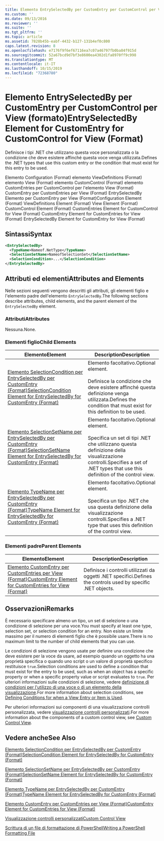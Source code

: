 ```yaml
---
title: Elemento EntrySelectedBy per CustomEntry per CustomControl per View (Format) | Microsoft Docs
ms.custom: ''
ms.date: 09/13/2016
ms.reviewer: ''
ms.suite: ''
ms.tgt_pltfrm: ''
ms.topic: article
ms.assetid: 7828b45b-eabf-4432-b127-131b4ef0c800
caps.latest.revision: 8
ms.openlocfilehash: e7176f9f6ef67116ea7c07a46797fb0ba84f915d
ms.sourcegitcommit: 52a67bcd9d7bf3e8600ea4302d1fa8970ff9c998
ms.translationtype: MT
ms.contentlocale: it-IT
ms.lasthandoff: 10/15/2019
ms.locfileid: "72368780"
---
```

# <a name="entryselectedby-element-for-customentry-for-customcontrol-for-view-format"></a><span data-ttu-id="45ddc-102">Elemento EntrySelectedBy per CustomEntry per CustomControl per View (formato)</span><span class="sxs-lookup"><span data-stu-id="45ddc-102">EntrySelectedBy Element for CustomEntry for CustomControl for View (Format)</span></span>

<span data-ttu-id="45ddc-103">Definisce i tipi .NET che utilizzano questa voce personalizzata o la condizione che deve esistere affinché questa voce venga utilizzata.</span><span class="sxs-lookup"><span data-stu-id="45ddc-103">Defines the .NET types that use this custom entry or the condition that must exist for this entry to be used.</span></span>

<span data-ttu-id="45ddc-104">Elemento Configuration (Format) elemento ViewDefinitions (Format) elemento View (Format) elemento CustomControl (Format) elemento CustomEntries per CustomControl per l'elemento View (Format) CustomEntry per CustomEntries per View (Format) EntrySelectedBy Elemento per CustomEntry per View (Format)</span><span class="sxs-lookup"><span data-stu-id="45ddc-104">Configuration Element (Format) ViewDefinitions Element (Format) View Element (Format) CustomControl Element (Format) CustomEntries Element for CustomControl for View (Format) CustomEntry Element for CustomEntries for View (Format) EntrySelectedBy Element for CustomEntry for View (Format)</span></span>

## <a name="syntax"></a><span data-ttu-id="45ddc-105">Sintassi</span><span class="sxs-lookup"><span data-stu-id="45ddc-105">Syntax</span></span>

```xml
<EntrySelectedBy>
  <TypeName>Nameof.NetType</TypeName>
  <SelectionSetName>NameofSelectionSet</SelectionSetName>
  <SelectionCondition>...</SelectionCondition>
</EntrySelectedBy>
```

## <a name="attributes-and-elements"></a><span data-ttu-id="45ddc-106">Attributi ed elementi</span><span class="sxs-lookup"><span data-stu-id="45ddc-106">Attributes and Elements</span></span>

<span data-ttu-id="45ddc-107">Nelle sezioni seguenti vengono descritti gli attributi, gli elementi figlio e l'elemento padre dell'elemento `EntrySelectedBy`.</span><span class="sxs-lookup"><span data-stu-id="45ddc-107">The following sections describe attributes, child elements, and the parent element of the `EntrySelectedBy` element.</span></span>

### <a name="attributes"></a><span data-ttu-id="45ddc-108">Attributi</span><span class="sxs-lookup"><span data-stu-id="45ddc-108">Attributes</span></span>

<span data-ttu-id="45ddc-109">Nessuna.</span><span class="sxs-lookup"><span data-stu-id="45ddc-109">None.</span></span>

### <a name="child-elements"></a><span data-ttu-id="45ddc-110">Elementi figlio</span><span class="sxs-lookup"><span data-stu-id="45ddc-110">Child Elements</span></span>

|<span data-ttu-id="45ddc-111">Elemento</span><span class="sxs-lookup"><span data-stu-id="45ddc-111">Element</span></span>|<span data-ttu-id="45ddc-112">Description</span><span class="sxs-lookup"><span data-stu-id="45ddc-112">Description</span></span>|
|-------------|-----------------|
|[<span data-ttu-id="45ddc-113">Elemento SelectionCondition per EntrySelectedBy per CustomEntry (Format)</span><span class="sxs-lookup"><span data-stu-id="45ddc-113">SelectionCondition Element for EntrySelectedBy for CustomEntry (Format)</span></span>](./selectioncondition-element-for-entryselectedby-for-customcontrol-format.md)|<span data-ttu-id="45ddc-114">Elemento facoltativo.</span><span class="sxs-lookup"><span data-stu-id="45ddc-114">Optional element.</span></span><br /><br /> <span data-ttu-id="45ddc-115">Definisce la condizione che deve esistere affinché questa definizione venga utilizzata.</span><span class="sxs-lookup"><span data-stu-id="45ddc-115">Defines the condition that must exist for this definition to be used.</span></span>|
|[<span data-ttu-id="45ddc-116">Elemento SelectionSetName per EntrySelectedBy per CustomEntry (Format)</span><span class="sxs-lookup"><span data-stu-id="45ddc-116">SelectionSetName Element for EntrySelectedBy for CustomEntry (Format)</span></span>](./selectionsetname-element-for-entryselectedby-for-customcontrol-for-view-format.md)|<span data-ttu-id="45ddc-117">Elemento facoltativo.</span><span class="sxs-lookup"><span data-stu-id="45ddc-117">Optional element.</span></span><br /><br /> <span data-ttu-id="45ddc-118">Specifica un set di tipi .NET che utilizzano questa definizione della visualizzazione controlli.</span><span class="sxs-lookup"><span data-stu-id="45ddc-118">Specifies a set of .NET types that use this definition of the control view.</span></span>|
|[<span data-ttu-id="45ddc-119">Elemento TypeName per EntrySelectedBy per CustomEntry (Format)</span><span class="sxs-lookup"><span data-stu-id="45ddc-119">TypeName Element for EntrySelectedBy for CustomEntry (Format)</span></span>](./typename-element-for-selectioncondition-for-customcontrol-for-view-format.md)|<span data-ttu-id="45ddc-120">Elemento facoltativo.</span><span class="sxs-lookup"><span data-stu-id="45ddc-120">Optional element.</span></span><br /><br /> <span data-ttu-id="45ddc-121">Specifica un tipo .NET che usa questa definizione della visualizzazione controlli.</span><span class="sxs-lookup"><span data-stu-id="45ddc-121">Specifies a .NET type that uses this definition of the control view.</span></span>|

### <a name="parent-elements"></a><span data-ttu-id="45ddc-122">Elementi padre</span><span class="sxs-lookup"><span data-stu-id="45ddc-122">Parent Elements</span></span>

|<span data-ttu-id="45ddc-123">Elemento</span><span class="sxs-lookup"><span data-stu-id="45ddc-123">Element</span></span>|<span data-ttu-id="45ddc-124">Description</span><span class="sxs-lookup"><span data-stu-id="45ddc-124">Description</span></span>|
|-------------|-----------------|
|[<span data-ttu-id="45ddc-125">Elemento CustomEntry per CustomEntries per View (Format)</span><span class="sxs-lookup"><span data-stu-id="45ddc-125">CustomEntry Element for CustomEntries for View (Format)</span></span>](./customentry-element-for-customentries-for-customcontrol-for-view-format.md)|<span data-ttu-id="45ddc-126">Definisce i controlli utilizzati da oggetti .NET specifici.</span><span class="sxs-lookup"><span data-stu-id="45ddc-126">Defines the controls used by specific .NET objects.</span></span>|

## <a name="remarks"></a><span data-ttu-id="45ddc-127">Osservazioni</span><span class="sxs-lookup"><span data-stu-id="45ddc-127">Remarks</span></span>

<span data-ttu-id="45ddc-128">È necessario specificare almeno un tipo, un set di selezione o una condizione di selezione per una voce.</span><span class="sxs-lookup"><span data-stu-id="45ddc-128">You must specify at least one type, selection set, or selection condition for an entry.</span></span> <span data-ttu-id="45ddc-129">Non esiste un limite massimo per il numero di elementi figlio che è possibile usare.</span><span class="sxs-lookup"><span data-stu-id="45ddc-129">There is no maximum limit to the number of child elements that you can use.</span></span>

<span data-ttu-id="45ddc-130">Le condizioni di selezione vengono usate per definire una condizione che deve esistere per la voce da usare, ad esempio quando un oggetto ha una proprietà specifica o quando uno script o un valore di proprietà specifico restituisce `true`.</span><span class="sxs-lookup"><span data-stu-id="45ddc-130">Selection conditions are used to define a condition that must exist for the entry to be used, such as when an object has a specific property or when a specific property value or script evaluates to `true`.</span></span> <span data-ttu-id="45ddc-131">Per ulteriori informazioni sulle condizioni di selezione, vedere [definizione di condizioni per l'utilizzo di una voce o di un elemento della visualizzazione](./defining-conditions-for-displaying-data.md).</span><span class="sxs-lookup"><span data-stu-id="45ddc-131">For more information about selection conditions, see [Defining Conditions for when a View Entry or Item is Used](./defining-conditions-for-displaying-data.md).</span></span>

<span data-ttu-id="45ddc-132">Per ulteriori informazioni sui componenti di una visualizzazione controlli personalizzata, vedere [visualizzazione controlli personalizzati](./creating-custom-controls.md).</span><span class="sxs-lookup"><span data-stu-id="45ddc-132">For more information about the components of a custom control view, see [Custom Control View](./creating-custom-controls.md).</span></span>

## <a name="see-also"></a><span data-ttu-id="45ddc-133">Vedere anche</span><span class="sxs-lookup"><span data-stu-id="45ddc-133">See Also</span></span>

[<span data-ttu-id="45ddc-134">Elemento SelectionCondition per EntrySelectedBy per CustomEntry (Format)</span><span class="sxs-lookup"><span data-stu-id="45ddc-134">SelectionCondition Element for EntrySelectedBy for CustomEntry (Format)</span></span>](./selectioncondition-element-for-entryselectedby-for-customcontrol-format.md)

[<span data-ttu-id="45ddc-135">Elemento SelectionSetName per EntrySelectedBy per CustomEntry (Format)</span><span class="sxs-lookup"><span data-stu-id="45ddc-135">SelectionSetName Element for EntrySelectedBy for CustomEntry (Format)</span></span>](./selectionsetname-element-for-entryselectedby-for-customcontrol-for-view-format.md)

[<span data-ttu-id="45ddc-136">Elemento TypeName per EntrySelectedBy per CustomEntry (Format)</span><span class="sxs-lookup"><span data-stu-id="45ddc-136">TypeName Element for EntrySelectedBy for CustomEntry (Format)</span></span>](./typename-element-for-selectioncondition-for-customcontrol-for-view-format.md)

[<span data-ttu-id="45ddc-137">Elemento CustomEntry per CustomEntries per View (Format)</span><span class="sxs-lookup"><span data-stu-id="45ddc-137">CustomEntry Element for CustomEntries for View (Format)</span></span>](./customentry-element-for-customentries-for-customcontrol-for-view-format.md)

[<span data-ttu-id="45ddc-138">Visualizzazione controlli personalizzati</span><span class="sxs-lookup"><span data-stu-id="45ddc-138">Custom Control View</span></span>](./creating-custom-controls.md)

[<span data-ttu-id="45ddc-139">Scrittura di un file di formattazione di PowerShell</span><span class="sxs-lookup"><span data-stu-id="45ddc-139">Writing a PowerShell Formatting File</span></span>](./writing-a-powershell-formatting-file.md)
